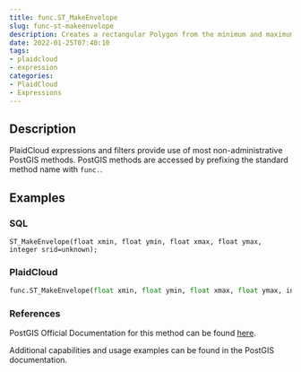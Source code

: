 ```yaml
---
title: func.ST_MakeEnvelope
slug: func-st-makeenvelope
description: Creates a rectangular Polygon from the minimum and maximum values for X and Y
date: 2022-01-25T07:40:10
tags:
- plaidcloud
- expression
categories:
- PlaidCloud
- Expressions
---
```



## Description


PlaidCloud expressions and filters provide use of most non-administrative PostGIS methods. PostGIS methods are accessed by prefixing the standard method name with `func.`.



## Examples


### **SQL**



```
ST_MakeEnvelope(float xmin, float ymin, float xmax, float ymax, integer srid=unknown);
```


### PlaidCloud



```python
func.ST_MakeEnvelope(float xmin, float ymin, float xmax, float ymax, integer srid=unknown); 
```


### References


PostGIS Official Documentation for this method can be found [here](https://postgis.net/docs/manual-3.1/ST_MakeEnvelope.html).



Additional capabilities and usage examples can be found in the PostGIS documentation.

